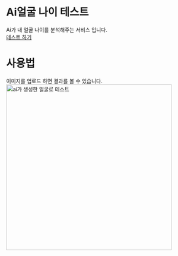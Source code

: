 # Ai얼굴 나이 테스트
Ai가 내 얼굴 나이를 분석해주는 서비스 입니다. <br/>
[테스트 하기](https://aige.netlify.app)

# 사용법
이미지를 업로드 하면 결과를 볼 수 있습니다.<br>
<span>
<img alt='ai가 생성한 얼굴로 테스트' width="446" alt="스크린샷 2024-07-09 오후 5 58 12" src="https://github.com/enKODING1/ai-age/assets/65354945/6aaec28a-c6db-4092-8fdb-c0ac020c52ff"></br>
</span>
